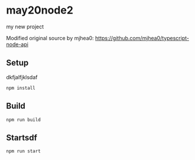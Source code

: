 # may20node2

my new project

Modified original source by mjhea0: https://github.com/mjhea0/typescript-node-api

## Setup
dkfjalfjklsdaf

`npm install`

## Build

`npm run build`

## Startsdf

`npm run start`
